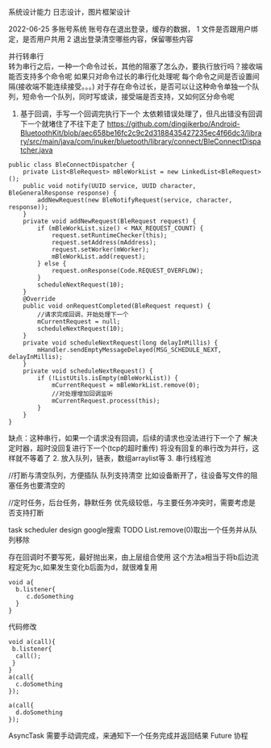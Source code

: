 
系统设计能力  日志设计，图片框架设计

2022-06-25
多账号系统
账号存在退出登录，缓存的数据，
1 文件是否跟用户绑定，是否用户共用
2 退出登录清空哪些内容，保留哪些内容


并行转串行  
转为串行之后，一种一个命令过长，其他的阻塞了怎么办，要执行放行吗？接收端能否支持多个命令呢  如果只对命令过长的串行化处理呢
每个命令之间是否设置间隔(接收端不能连续接受。。。)
对于存在命令过长，是否可以让这种命令单独一个队列，短命令一个队列，同时写或读，接受端是否支持，又如何区分命令呢
1. 基于回调，手写一个回调完执行下一个   太依赖错误处理了，但凡出错没有回调下一个就堵住了不往下走了
https://github.com/dingjikerbo/Android-BluetoothKit/blob/aec658be16fc2c9c2d3188435427235ec4f66dc3/library/src/main/java/com/inuker/bluetooth/library/connect/BleConnectDispatcher.java
```
public class BleConnectDispatcher {
    private List<BleRequest> mBleWorkList = new LinkedList<BleRequest>();
    public void notify(UUID service, UUID character, BleGeneralResponse response) {
        addNewRequest(new BleNotifyRequest(service, character, response));
    }
    private void addNewRequest(BleRequest request) {
        if (mBleWorkList.size() < MAX_REQUEST_COUNT) {
            request.setRuntimeChecker(this);
            request.setAddress(mAddress);
            request.setWorker(mWorker);
            mBleWorkList.add(request);
        } else {
            request.onResponse(Code.REQUEST_OVERFLOW);
        }
        scheduleNextRequest(10);
    }
    @Override
    public void onRequestCompleted(BleRequest request) {
        //请求完成回调，开始处理下一个
        mCurrentRequest = null;
        scheduleNextRequest(10);
    }
    private void scheduleNextRequest(long delayInMillis) {
        mHandler.sendEmptyMessageDelayed(MSG_SCHEDULE_NEXT, delayInMillis);
    }
    private void scheduleNextRequest() {
        if (!ListUtils.isEmpty(mBleWorkList)) {
            mCurrentRequest = mBleWorkList.remove(0);
            //对处理增加回调监听
            mCurrentRequest.process(this);
        }
    }
}
```
缺点：这种串行，如果一个请求没有回调，后续的请求也没法进行下一个了   解决定时器，超时没回复进行下一个(tcp的超时重传)
     将没有回复的串行改为并行，这样就不等着了
2. 放入队列，链表，数组arraylist等
3. 串行线程池  

//打断与清空队列，方便插队
队列支持清空  比如设备断开了，往设备写文件的阻塞任务也要清空的

//定时任务，后台任务，静默任务   优先级较低，与主要任务冲突时，需要考虑是否支持打断



task scheduler design  google搜索 TODO
List.remove(0)取出一个任务并从队列移除


存在回调时不要写死，最好抛出来，由上层组合使用
这个方法a相当于将b后边流程定死为c,如果发生变化b后面为d，就很难复用
```
void a{
  b.listener{
     c.doSomething
  }
}
```

代码修改
```
void a(call){
 b.listener{
  call();
 }
}
a(call{
  c.doSomething
});

a(call{
  d.doSomething
});
```


AsyncTask 需要手动调完成，来通知下一个任务完成并返回结果
Future
协程